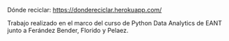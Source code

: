 Dónde reciclar: https://dondereciclar.herokuapp.com/

Trabajo realizado en el marco del curso de Python Data Analytics de EANT junto a Ferández Bender, Florido y Pelaez.

